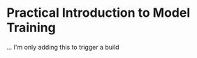 Practical Introduction to Model Training
=======================

... I'm only adding this to trigger a build
